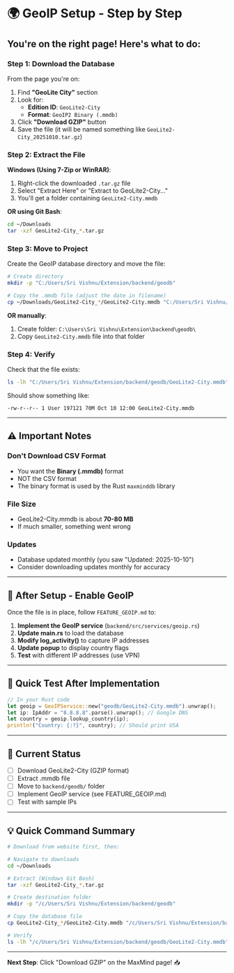 # 🌍 GeoIP Setup - Step by Step

## You're on the right page! Here's what to do:

### Step 1: Download the Database

From the page you're on:

1. Find **"GeoLite City"** section
2. Look for:
   - **Edition ID**: `GeoLite2-City`
   - **Format**: `GeoIP2 Binary (.mmdb)`
3. Click **"Download GZIP"** button
4. Save the file (it will be named something like `GeoLite2-City_20251010.tar.gz`)

### Step 2: Extract the File

**Windows (Using 7-Zip or WinRAR)**:

1. Right-click the downloaded `.tar.gz` file
2. Select "Extract Here" or "Extract to GeoLite2-City..."
3. You'll get a folder containing `GeoLite2-City.mmdb`

**OR using Git Bash**:

```bash
cd ~/Downloads
tar -xzf GeoLite2-City_*.tar.gz
```

### Step 3: Move to Project

Create the GeoIP database directory and move the file:

```bash
# Create directory
mkdir -p "C:/Users/Sri Vishnu/Extension/backend/geodb"

# Copy the .mmdb file (adjust the date in filename)
cp ~/Downloads/GeoLite2-City_*/GeoLite2-City.mmdb "C:/Users/Sri Vishnu/Extension/backend/geodb/"
```

**OR manually**:

1. Create folder: `C:\Users\Sri Vishnu\Extension\backend\geodb\`
2. Copy `GeoLite2-City.mmdb` file into that folder

### Step 4: Verify

Check that the file exists:

```bash
ls -lh "C:/Users/Sri Vishnu/Extension/backend/geodb/GeoLite2-City.mmdb"
```

Should show something like:

```
-rw-r--r-- 1 User 197121 70M Oct 10 12:00 GeoLite2-City.mmdb
```

---

## ⚠️ Important Notes

### Don't Download CSV Format

- You want the **Binary (.mmdb)** format
- NOT the CSV format
- The binary format is used by the Rust `maxminddb` library

### File Size

- GeoLite2-City.mmdb is about **70-80 MB**
- If much smaller, something went wrong

### Updates

- Database updated monthly (you saw "Updated: 2025-10-10")
- Consider downloading updates monthly for accuracy

---

## 🔧 After Setup - Enable GeoIP

Once the file is in place, follow `FEATURE_GEOIP.md` to:

1. **Implement the GeoIP service** (`backend/src/services/geoip.rs`)
2. **Update main.rs** to load the database
3. **Modify log_activity()** to capture IP addresses
4. **Update popup** to display country flags
5. **Test** with different IP addresses (use VPN)

---

## 🧪 Quick Test After Implementation

```rust
// In your Rust code
let geoip = GeoIPService::new("geodb/GeoLite2-City.mmdb").unwrap();
let ip: IpAddr = "8.8.8.8".parse().unwrap(); // Google DNS
let country = geoip.lookup_country(ip);
println!("Country: {:?}", country); // Should print USA
```

---

## 🚀 Current Status

- [ ] Download GeoLite2-City (GZIP format)
- [ ] Extract .mmdb file
- [ ] Move to `backend/geodb/` folder
- [ ] Implement GeoIP service (see FEATURE_GEOIP.md)
- [ ] Test with sample IPs

---

## 💡 Quick Command Summary

```bash
# Download from website first, then:

# Navigate to downloads
cd ~/Downloads

# Extract (Windows Git Bash)
tar -xzf GeoLite2-City_*.tar.gz

# Create destination folder
mkdir -p "/c/Users/Sri Vishnu/Extension/backend/geodb"

# Copy the database file
cp GeoLite2-City_*/GeoLite2-City.mmdb "/c/Users/Sri Vishnu/Extension/backend/geodb/"

# Verify
ls -lh "/c/Users/Sri Vishnu/Extension/backend/geodb/GeoLite2-City.mmdb"
```

---

**Next Step**: Click "Download GZIP" on the MaxMind page! 📥
